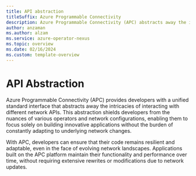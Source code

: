 ```yaml
---
title: API abstraction
titleSuffix: Azure Programmable Connectivity
description: Azure Programmable Connectivity (APC) abstracts away the intricacies of interacting with different network APIs
author: anzaman
ms.author: alzam
ms.service: azure-operator-nexus
ms.topic: overview 
ms.date: 02/16/2024
ms.custom: template-overview
---
```


# API Abstraction
 
Azure Programmable Connectivity (APC) provides developers with a unified standard interface that abstracts away the intricacies of interacting with different network APIs. This abstraction shields developers from the nuances of various operators and network configurations, enabling them to focus solely on building innovative applications without the burden of constantly adapting to underlying network changes.  

With APC, developers can ensure that their code remains resilient and adaptable, even in the face of evolving network landscapes. Applications built on the APC platform maintain their functionality and performance over time, without requiring extensive rewrites or modifications due to network updates.
